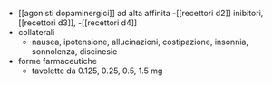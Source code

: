 - [[agonisti dopaminergici]] ad alta affinita -[[recettori d2]] inibitori, [[recettori d3]], -[[recettori d4]]
- collaterali
	- nausea, ipotensione, allucinazioni, costipazione, insonnia, sonnolenza, discinesie
- forme farmaceutiche
	- tavolette da 0.125, 0.25, 0.5, 1.5 mg